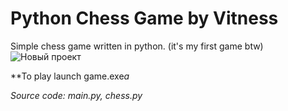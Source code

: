 # Python Chess Game by Vitness
 Simple chess game written in python. (it's my first game btw)
![Новый проект](https://user-images.githubusercontent.com/64283289/164550825-1087610b-6980-4801-a135-28aee6e2c3ad.png)

 **To play launch game.exe*a*
 
 *Source code: main.py, chess.py*
